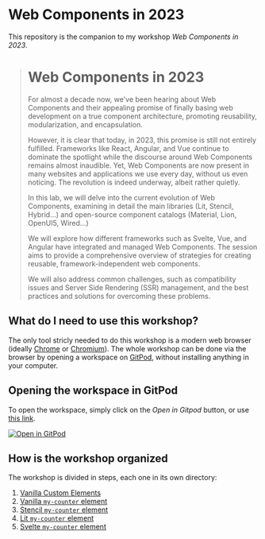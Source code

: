 # Web Components in 2023

This repository is the companion to my workshop *Web Components in 2023*.

> # Web Components in 2023
>
> For almost a decade now, we've been hearing about Web Components and their appealing promise of finally basing web development on a true component architecture, promoting reusability, modularization, and encapsulation.
>
> However, it is clear that today, in 2023, this promise is still not entirely fulfilled. Frameworks like React, Angular, and Vue continue to dominate the spotlight while the discourse around Web Components remains almost inaudible. Yet, Web Components are now present in many websites and applications we use every day, without us even noticing. The revolution is indeed underway, albeit rather quietly.
>
> In this lab, we will delve into the current evolution of Web Components, examining in detail the main libraries (Lit, Stencil, Hybrid...) and open-source component catalogs (Material, Lion, OpenUI5, Wired...)
>
> We will explore how different frameworks such as Svelte, Vue, and Angular have integrated and managed Web Components. The session aims to provide a comprehensive overview of strategies for creating reusable, framework-independent web components.
>
> We will also address common challenges, such as compatibility issues and Server Side Rendering (SSR) management, and the best practices and solutions for overcoming these problems.

## What do I need to use this workshop?

The only tool stricly needed to do this workshop is a modern web browser (ideally [Chrome](https://www.google.com/chrome/) or [Chromium](https://www.chromium.org/)). The whole workshop can be done via the browser by opening a workspace on [GitPod](https://gitpod.io), without installing anything in your computer. 

## Opening the workspace in GitPod

To open the workspace, simply click on the *Open in Gitpod* button, or use [this link](https://gitpod.io/#https://github.com/LostInBrittany/web-components-in-2023.git).

[![Open in GitPod](https://gitpod.io/button/open-in-gitpod.svg)](https://gitpod.io/#https://github.com/LostInBrittany/web-components-in-2023.git)

## How is the workshop organized 

The workshop is divided in steps, each one in its own directory:

1. [Vanilla Custom Elements](./step-01/)
1. [Vanilla `my-counter` element](./step-02/)
1. [Stencil `my-counter` element](./step-03/)
1. [Lit `my-counter` element](./step-04/)
1. [Svelte `my-counter` element](./step-05/)